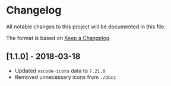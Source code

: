 # Changelog

All notable changes to this project will be documented in this file.

The format is based on [Keep a Changelog](http://keepachangelog.com/en/1.0.0/)

## [1.1.0] - 2018-03-18

- Updated `vscode-icons` data to `7.21.0`
- Removed unnecessary icons from `./docs`
